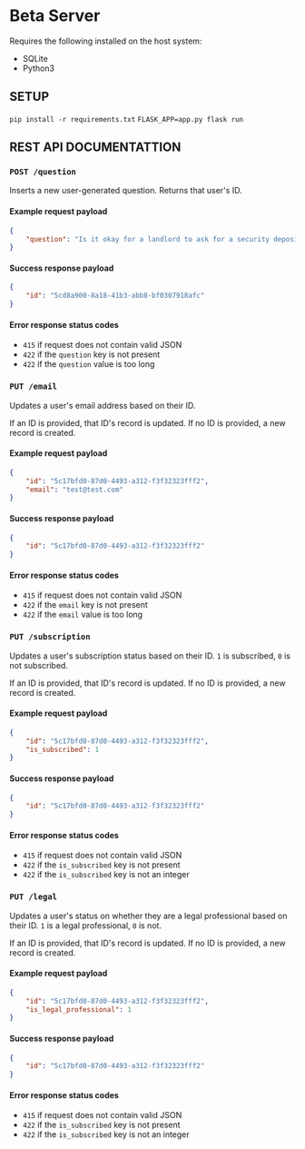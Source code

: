 # Beta Server

Requires the following installed on the host system:
- SQLite
- Python3

## SETUP

`pip install -r requirements.txt`
`FLASK_APP=app.py flask run`

## REST API DOCUMENTATTION

### `POST /question`

Inserts a new user-generated question. Returns that user's ID.

#### Example request payload
```json
{
	"question": "Is it okay for a landlord to ask for a security deposit?"
}
```

#### Success response payload
```json
{
	"id": "5cd8a900-8a18-41b3-abb8-bf0307918afc"
}
```

#### Error response status codes
- `415` if request does not contain valid JSON
- `422` if the `question` key is not present
- `422` if the `question` value is too long

### `PUT /email`

Updates a user's email address based on their ID.

If an ID is provided, that ID's record is updated. If no ID is provided, a new record is created.


#### Example request payload
```json
{
	"id": "5c17bfd0-87d0-4493-a312-f3f32323fff2",
	"email": "test@test.com"
}
```

#### Success response payload
```json
{
	"id": "5c17bfd0-87d0-4493-a312-f3f32323fff2"
}
```

#### Error response status codes
- `415` if request does not contain valid JSON
- `422` if the `email` key is not present
- `422` if the `email` value is too long

### `PUT /subscription`

Updates a user's subscription status based on their ID. `1` is subscribed, `0` is not subscribed.

If an ID is provided, that ID's record is updated. If no ID is provided, a new record is created.

#### Example request payload
```json
{
	"id": "5c17bfd0-87d0-4493-a312-f3f32323fff2",
	"is_subscribed": 1
}
```

#### Success response payload
```json
{
	"id": "5c17bfd0-87d0-4493-a312-f3f32323fff2"
}
```

#### Error response status codes
- `415` if request does not contain valid JSON
- `422` if the `is_subscribed` key is not present
- `422` if the `is_subscribed` key is not an integer

### `PUT /legal`

Updates a user's status on whether they are a legal professional based on their ID. `1` is a legal professional, `0` is not.

If an ID is provided, that ID's record is updated. If no ID is provided, a new record is created.

#### Example request payload
```json
{
	"id": "5c17bfd0-87d0-4493-a312-f3f32323fff2",
	"is_legal_professional": 1
}
```

#### Success response payload
```json
{
	"id": "5c17bfd0-87d0-4493-a312-f3f32323fff2"
}
```

#### Error response status codes
- `415` if request does not contain valid JSON
- `422` if the `is_subscribed` key is not present
- `422` if the `is_subscribed` key is not an integer


